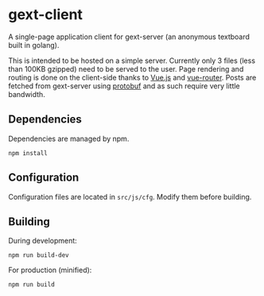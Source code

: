 # gext-client
A single-page application client for gext-server (an anonymous textboard built in golang).

This is intended to be hosted on a simple server. Currently only 3 files (less than 100KB gzipped)
need to be served to the user. Page rendering and routing is done on the client-side thanks to
[Vue.js](https://github.com/vuejs/vue) and [vue-router](https://github.com/vuejs/vue-router). Posts
are fetched from gext-server using [protobuf](https://github.com/google/protobuf) and as such
require very little bandwidth.

## Dependencies
Dependencies are managed by npm.

```
npm install
```

## Configuration
Configuration files are located in `src/js/cfg`. Modify them before building.

## Building
During development:

```
npm run build-dev
```

For production (minified):

```
npm run build
```
